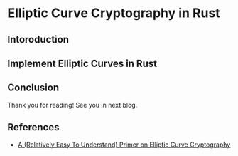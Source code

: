 # Elliptic Curve Cryptography in Rust

## Intoroduction

## Implement Elliptic Curves in Rust

## Conclusion
Thank you for reading! See you in next blog. 

## References
- [A (Relatively Easy To Understand) Primer on Elliptic Curve Cryptography](https://blog.cloudflare.com/a-relatively-easy-to-understand-primer-on-elliptic-curve-cryptography/)
